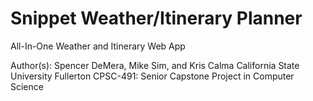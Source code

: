 # Snippet Weather/Itinerary Planner
All-In-One Weather and Itinerary Web App

Author(s): Spencer DeMera, Mike Sim, and Kris Calma
California State University Fullerton
CPSC-491: Senior Capstone Project in Computer Science
